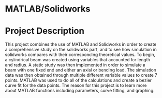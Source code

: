 # MATLAB/Solidworks
# Project Description
This project combines the use of MATLAB and Solidworks in order to create a comprehensive study on the solidworks part, and to see how simulation in solidworks compares with their corresponding theoretical values. To begin, a cylindrical beam was created using variables that accounted for length and radius. A static study was then implemented in order to simulate a beam with one fixed end and either an axial or bending load. 
The simulation data was then obtained through multiple different variable values to create 7 points.
MATLAB was used to do all of the calculations and create a bezier curve fit for the data points. 
The reason for this project is to learn more about MATLAB functions including parameters, curve fitting, and graphing. 
